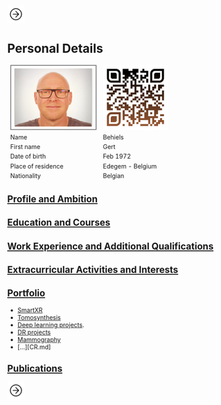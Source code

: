 <a href="Ambition.html"><img src="images/next.png" width="40" height="40"></a>

# Personal Details 

<table class="tg">
<thead>
  <tr>
    <td class="tg-73oq"><a href="https://gearlux.github.io/"><img src="images/Profile.png" width="200" height="150"></a></td>
    <td class="tg-73oq"><a href="https://gearlux.github.io/">
                        <img src="images/qr-code.png" width="150" height="150"></a></td>
  </tr>
  <tr>
    <td class="tg-73oq">Name</td>
    <td class="tg-73oq">Behiels</td>
  </tr>
  <tr>
    <td class="tg-73oq">First name</td>
    <td class="tg-73oq">Gert</td>
  </tr>
  <tr>
    <td class="tg-73oq">Date of birth</td>
    <td class="tg-73oq">Feb 1972</td>
  </tr>
  <tr>
    <td class="tg-73oq">Place of residence</td>
    <td class="tg-73oq">Edegem - Belgium</td>
  </tr>
  <tr>
    <td class="tg-73oq">Nationality</td>
    <td class="tg-73oq">Belgian</td>
  </tr>
</thead>
</table>

## [Profile and Ambition](Ambition.md)
## [Education and Courses](Education.md)
## [Work Experience and Additional Qualifications](Work.md)
## [Extracurricular Activities and Interests](Extra.md)
## [Portfolio](Portfolio.md)
- [SmartXR](Portfolio.md#smartxr)
- [Tomosynthesis](Tomosynthesis.md)
- [Deep learning projects](DeepLearning.md).
- [DR projects](DR.md)
- [Mammography](Mammo.md)
- [...][CR.md]

## [Publications](Publications.md)

<a href="Ambition.html"><img src="images/next.png" width="40" height="40"></a>
